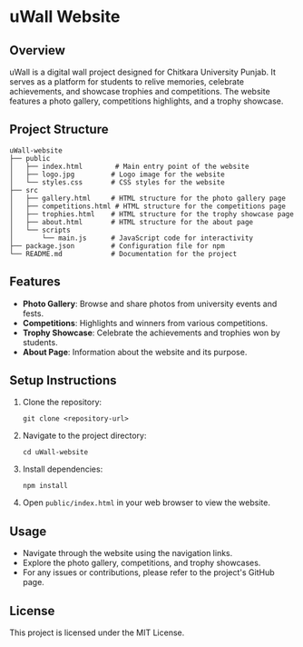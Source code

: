 # uWall Website

## Overview
uWall is a digital wall project designed for Chitkara University Punjab. It serves as a platform for students to relive memories, celebrate achievements, and showcase trophies and competitions. The website features a photo gallery, competitions highlights, and a trophy showcase.

## Project Structure
```
uWall-website
├── public
│   ├── index.html        # Main entry point of the website
│   ├── logo.jpg         # Logo image for the website
│   └── styles.css       # CSS styles for the website
├── src
│   ├── gallery.html     # HTML structure for the photo gallery page
│   ├── competitions.html # HTML structure for the competitions page
│   ├── trophies.html    # HTML structure for the trophy showcase page
│   ├── about.html       # HTML structure for the about page
│   └── scripts
│       └── main.js      # JavaScript code for interactivity
├── package.json         # Configuration file for npm
└── README.md            # Documentation for the project
```

## Features
- **Photo Gallery**: Browse and share photos from university events and fests.
- **Competitions**: Highlights and winners from various competitions.
- **Trophy Showcase**: Celebrate the achievements and trophies won by students.
- **About Page**: Information about the website and its purpose.

## Setup Instructions
1. Clone the repository:
   ```
   git clone <repository-url>
   ```
2. Navigate to the project directory:
   ```
   cd uWall-website
   ```
3. Install dependencies:
   ```
   npm install
   ```
4. Open `public/index.html` in your web browser to view the website.

## Usage
- Navigate through the website using the navigation links.
- Explore the photo gallery, competitions, and trophy showcases.
- For any issues or contributions, please refer to the project's GitHub page.

## License
This project is licensed under the MIT License.